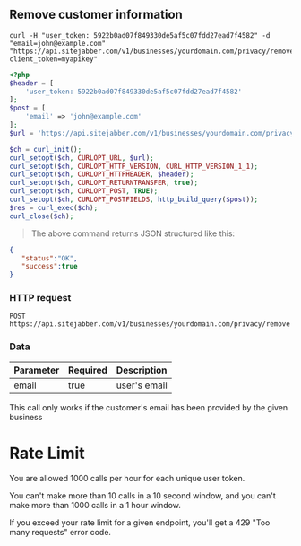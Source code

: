 ## Remove customer information

```shell
curl -H "user_token: 5922b0ad07f849330de5af5c07fdd27ead7f4582" -d "email=john@example.com" "https://api.sitejabber.com/v1/businesses/yourdomain.com/privacy/remove?client_token=myapikey"
```

```php
<?php
$header = [
	'user_token: 5922b0ad07f849330de5af5c07fdd27ead7f4582'
];
$post = [
	'email' => 'john@example.com'
];
$url = 'https://api.sitejabber.com/v1/businesses/yourdomain.com/privacy/remove?client_token=myapikey';

$ch = curl_init();
curl_setopt($ch, CURLOPT_URL, $url);
curl_setopt($ch, CURLOPT_HTTP_VERSION, CURL_HTTP_VERSION_1_1);
curl_setopt($ch, CURLOPT_HTTPHEADER, $header);
curl_setopt($ch, CURLOPT_RETURNTRANSFER, true);
curl_setopt($ch, CURLOPT_POST, TRUE);
curl_setopt($ch, CURLOPT_POSTFIELDS, http_build_query($post));
$res = curl_exec($ch);
curl_close($ch);
```

> The above command returns JSON structured like this:

```json
{
   "status":"OK",
   "success":true
}
```

### HTTP request

`POST https://api.sitejabber.com/v1/businesses/yourdomain.com/privacy/remove`

### Data

Parameter | Required | Description
--------- | ------- | -----------
email | true | user's email

<aside class="notice">
This call only works if the customer's email has been provided by the given business
</aside>

# Rate Limit

You are allowed 1000 calls per hour for each unique user token.

You can't make more than 10 calls in a 10 second window, and you can't make more than 1000 calls in a 1 hour window.

If you exceed your rate limit for a given endpoint, you'll get a 429 "Too many requests" error code.
